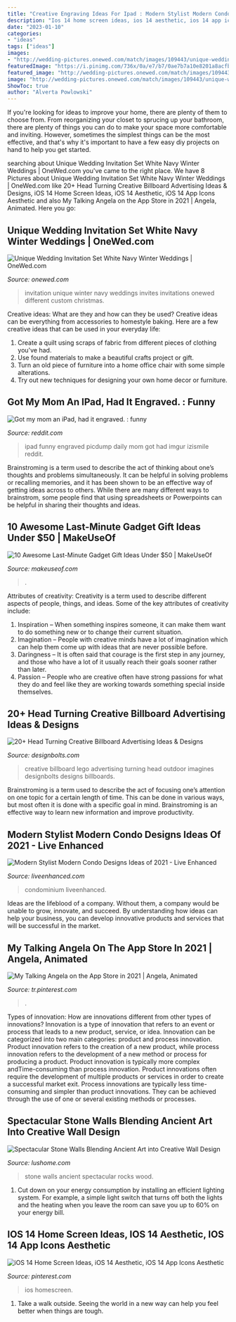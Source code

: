 ```yaml
---
title: "Creative Engraving Ideas For Ipad : Modern Stylist Modern Condo Designs Ideas Of 2021"
description: "Ios 14 home screen ideas, ios 14 aesthetic, ios 14 app icons aesthetic"
date: "2023-01-10"
categories:
- "ideas"
tags: ["ideas"]
images:
- "http://wedding-pictures.onewed.com/match/images/109443/unique-wedding-invitation-set-white-navy-winter-weddings.original.jpg?1379232983"
featuredImage: "https://i.pinimg.com/736x/0a/e7/b7/0ae7b7a10e8201a8acfbf5053e0569ca.jpg"
featured_image: "http://wedding-pictures.onewed.com/match/images/109443/unique-wedding-invitation-set-white-navy-winter-weddings.original.jpg?1379232983"
image: "http://wedding-pictures.onewed.com/match/images/109443/unique-wedding-invitation-set-white-navy-winter-weddings.original.jpg?1379232983"
ShowToc: true
author: "Alverta Powlowski"
---
```



If you're looking for ideas to improve your home, there are plenty of them to choose from. From reorganizing your closet to sprucing up your bathroom, there are plenty of things you can do to make your space more comfortable and inviting. However, sometimes the simplest things can be the most effective, and that's why it's important to have a few easy diy projects on hand to help you get started.

	

		
searching about Unique Wedding Invitation Set White Navy Winter Weddings | OneWed.com you've came to the right place. We have 8 Pictures about Unique Wedding Invitation Set White Navy Winter Weddings | OneWed.com like 20+ Head Turning Creative Billboard Advertising Ideas &amp; Designs, iOS 14 Home Screen Ideas, iOS 14 Aesthetic, iOS 14 App Icons Aesthetic and also ‎My Talking Angela on the App Store in 2021 | Angela, Animated. Here you go:
		
    
## Unique Wedding Invitation Set White Navy Winter Weddings | OneWed.com

<img loading=lazy src="http://wedding-pictures.onewed.com/match/images/109443/unique-wedding-invitation-set-white-navy-winter-weddings.original.jpg?1379232983" onerror="this.onerror=null;this.src='https://tse1.mm.bing.net/th?id=OIP.FgbTms66ZHRuodt2C8e3_gHaFS&amp;pid=15.1';" alt="Unique Wedding Invitation Set White Navy Winter Weddings | OneWed.com">

_Source: onewed.com_

>invitation unique winter navy weddings invites invitations onewed different custom christmas. 

	

Creative ideas: What are they and how can they be used?
Creative ideas can be everything from accessories to homestyle baking. Here are a few creative ideas that can be used in your everyday life: 
1. Create a quilt using scraps of fabric from different pieces of clothing you've had.
2. Use found materials to make a beautiful crafts project or gift.
3. Turn an old piece of furniture into a home office chair with some simple alterations.
4. Try out new techniques for designing your own home decor or furniture.

    
## Got My Mom An IPad, Had It Engraved. : Funny

<img loading=lazy src="http://i.imgur.com/9nHvft3.jpg" onerror="this.onerror=null;this.src='https://tse3.mm.bing.net/th?id=OIP.t37HP2rb28GjhsXWcT0m1wHaJ3&amp;pid=15.1';" alt="Got my mom an iPad, had it engraved. : funny">

_Source: reddit.com_

>ipad funny engraved picdump daily mom got had imgur izismile reddit. 

	

Brainstroming is a term used to describe the act of thinking about one’s thoughts and problems simultaneously. It can be helpful in solving problems or recalling memories, and it has been shown to be an effective way of getting ideas across to others. While there are many different ways to brainstrom, some people find that using spreadsheets or Powerpoints can be helpful in sharing their thoughts and ideas.

    
## 10 Awesome Last-Minute Gadget Gift Ideas Under $50 | MakeUseOf

<img loading=lazy src="https://static1.makeuseofimages.com/wp-content/uploads/2015/11/gifts-under-fifty.jpg" onerror="this.onerror=null;this.src='https://tse3.mm.bing.net/th?id=OIP.xGIvO1kxleWBFz8S8nZ7uAHaDt&amp;pid=15.1';" alt="10 Awesome Last-Minute Gadget Gift Ideas Under $50 | MakeUseOf">

_Source: makeuseof.com_

>. 

	

Attributes of creativity:
Creativity is a term used to describe different aspects of people, things, and ideas. Some of the key attributes of creativity include: 
1. Inspiration – When something inspires someone, it can make them want to do something new or to change their current situation.
2. Imagination – People with creative minds have a lot of imagination which can help them come up with ideas that are never possible before. 
3. Daringness – It is often said that courage is the first step in any journey, and those who have a lot of it usually reach their goals sooner rather than later. 
4. Passion – People who are creative often have strong passions for what they do and feel like they are working towards something special inside themselves.

    
## 20+ Head Turning Creative Billboard Advertising Ideas &amp; Designs

<img loading=lazy src="https://www.designbolts.com/wp-content/uploads/2014/10/LEGO-Imagines.jpg" onerror="this.onerror=null;this.src='https://tse1.mm.bing.net/th?id=OIP.-aXkFYa3RGthvbsIEMLOrAHaKH&amp;pid=15.1';" alt="20+ Head Turning Creative Billboard Advertising Ideas &amp; Designs">

_Source: designbolts.com_

>creative billboard lego advertising turning head outdoor imagines designbolts designs billboards. 

	

Brainstroming is a term used to describe the act of focusing one’s attention on one topic for a certain length of time. This can be done in various ways, but most often it is done with a specific goal in mind. Brainstroming is an effective way to learn new information and improve productivity.

    
## Modern Stylist Modern Condo Designs Ideas Of 2021 - Live Enhanced

<img loading=lazy src="https://www.liveenhanced.com/wp-content/uploads/2018/03/Modern-Condo-Design-Ideas-18.jpg" onerror="this.onerror=null;this.src='https://tse2.mm.bing.net/th?id=OIP.R59767X3dqdZX6JLDijgMAHaFG&amp;pid=15.1';" alt="Modern Stylist Modern Condo Designs Ideas of 2021 - Live Enhanced">

_Source: liveenhanced.com_

>condominium liveenhanced. 

	

Ideas are the lifeblood of a company. Without them, a company would be unable to grow, innovate, and succeed. By understanding how ideas can help your business, you can develop innovative products and services that will be successful in the market.

    
## ‎My Talking Angela On The App Store In 2021 | Angela, Animated

<img loading=lazy src="https://i.pinimg.com/736x/0a/e7/b7/0ae7b7a10e8201a8acfbf5053e0569ca.jpg" onerror="this.onerror=null;this.src='https://tse2.mm.bing.net/th?id=OIP.E0m3N2UgoLMLi3TxsTb8ewHaQC&amp;pid=15.1';" alt="‎My Talking Angela on the App Store in 2021 | Angela, Animated">

_Source: tr.pinterest.com_

>. 

	

Types of innovation: How are innovations different from other types of innovations?
Innovation is a type of innovation that refers to an event or process that leads to a new product, service, or idea. Innovation can be categorized into two main categories: product and process innovation. Product innovation refers to the creation of a new product, while process innovation refers to the development of a new method or process for producing a product. 
Product innovation is typically more complex andTime-consuming than process innovation. Product innovations often require the development of multiple products or services in order to create a successful market exit. Process innovations are typically less time-consuming and simpler than product innovations. They can be achieved through the use of one or several existing methods or processes.

    
## Spectacular Stone Walls Blending Ancient Art Into Creative Wall Design

<img loading=lazy src="https://www.lushome.com/wp-content/uploads/2015/09/stone-walls-natural-stone-wall-design-ideas-6.jpg" onerror="this.onerror=null;this.src='https://tse1.mm.bing.net/th?id=OIP.wrrGYba7BPXRl7tWMH2GDwHaFj&amp;pid=15.1';" alt="Spectacular Stone Walls Blending Ancient Art into Creative Wall Design">

_Source: lushome.com_

>stone walls ancient spectacular rocks wood. 

	

1. Cut down on your energy consumption by installing an efficient lighting system. For example, a simple light switch that turns off both the lights and the heating when you leave the room can save you up to 60% on your energy bill.

    
## IOS 14 Home Screen Ideas, IOS 14 Aesthetic, IOS 14 App Icons Aesthetic

<img loading=lazy src="https://i.pinimg.com/736x/c6/6a/14/c66a14c0e5b915f0426e613bf964bfc9.jpg" onerror="this.onerror=null;this.src='https://tse1.mm.bing.net/th?id=OIP.zH6mVJYn68VNkdk6cMMFdQHaQB&amp;pid=15.1';" alt="iOS 14 Home Screen Ideas, iOS 14 Aesthetic, iOS 14 App Icons Aesthetic">

_Source: pinterest.com_

>ios homescreen. 

	

1. Take a walk outside. Seeing the world in a new way can help you feel better when things are tough.


